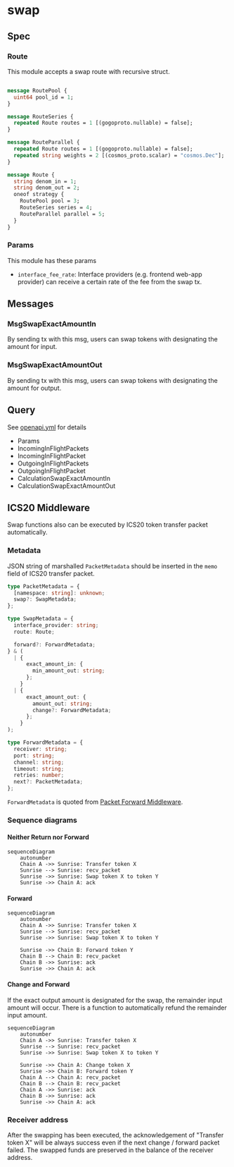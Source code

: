 # swap

## Spec

### Route

This module accepts a swap route with recursive struct.

```protobuf

message RoutePool {
  uint64 pool_id = 1;
}

message RouteSeries {
  repeated Route routes = 1 [(gogoproto.nullable) = false];
}

message RouteParallel {
  repeated Route routes = 1 [(gogoproto.nullable) = false];
  repeated string weights = 2 [(cosmos_proto.scalar) = "cosmos.Dec"];
}

message Route {
  string denom_in = 1;
  string denom_out = 2;
  oneof strategy {
    RoutePool pool = 3;
    RouteSeries series = 4;
    RouteParallel parallel = 5;
  }
}
```

### Params

This module has these params

- `interface_fee_rate`: Interface providers (e.g. frontend web-app provider) can receive a certain rate of the fee from the swap tx.

## Messages

### MsgSwapExactAmountIn

By sending tx with this msg, users can swap tokens with designating the amount for input.

### MsgSwapExactAmountOut

By sending tx with this msg, users can swap tokens with designating the amount for output.

## Query

See [openapi.yml](../../docs/static/openapi.yml) for details

- Params
- IncomingInFlightPackets
- IncomingInFlightPacket
- OutgoingInFlightPackets
- OutgoingInFlightPacket
- CalculationSwapExactAmountIn  
- CalculationSwapExactAmountOut

## ICS20 Middleware

Swap functions also can be executed by ICS20 token transfer packet automatically.

### Metadata

JSON string of marshalled `PacketMetadata` should be inserted in the `memo` field of ICS20 transfer packet.

```typescript
type PacketMetadata = {
  [namespace: string]: unknown;
  swap?: SwapMetadata;
};

type SwapMetadata = {
  interface_provider: string;
  route: Route;

  forward?: ForwardMetadata;
} & (
  | {
      exact_amount_in: {
        min_amount_out: string;
      };
    }
  | {
      exact_amount_out: {
        amount_out: string;
        change?: ForwardMetadata;
      };
    }
);

type ForwardMetadata = {
  receiver: string;
  port: string;
  channel: string;
  timeout: string;
  retries: number;
  next?: PacketMetadata;
};
```

`ForwardMetadata` is quoted from [Packet Forward Middleware](https://github.com/cosmos/ibc-apps/tree/main/middleware/packet-forward-middleware).

### Sequence diagrams

#### Neither Return nor Forward

```mermaid
sequenceDiagram
    autonumber
    Chain A ->> Sunrise: Transfer token X
    Sunrise --> Sunrise: recv_packet
    Sunrise ->> Sunrise: Swap token X to token Y
    Sunrise ->> Chain A: ack
```

#### Forward

```mermaid
sequenceDiagram
    autonumber
    Chain A ->> Sunrise: Transfer token X
    Sunrise --> Sunrise: recv_packet
    Sunrise ->> Sunrise: Swap token X to token Y

    Sunrise ->> Chain B: Forward token Y
    Chain B --> Chain B: recv_packet
    Chain B ->> Sunrise: ack
    Sunrise ->> Chain A: ack
```

#### Change and Forward

If the exact output amount is designated for the swap, the remainder input amount will occur.
There is a function to automatically refund the remainder input amount.

```mermaid
sequenceDiagram
    autonumber
    Chain A ->> Sunrise: Transfer token X
    Sunrise --> Sunrise: recv_packet
    Sunrise ->> Sunrise: Swap token X to token Y

    Sunrise ->> Chain A: Change token X
    Sunrise ->> Chain B: Forward token Y
    Chain A --> Chain A: recv_packet
    Chain B --> Chain B: recv_packet
    Chain A ->> Sunrise: ack
    Chain B ->> Sunrise: ack
    Sunrise ->> Chain A: ack
```

### Receiver address

After the swapping has been executed, the acknowledgement of "Transfer token X" will be always success even if the next change / forward packet failed. The swapped funds are preserved in the balance of the receiver address.

